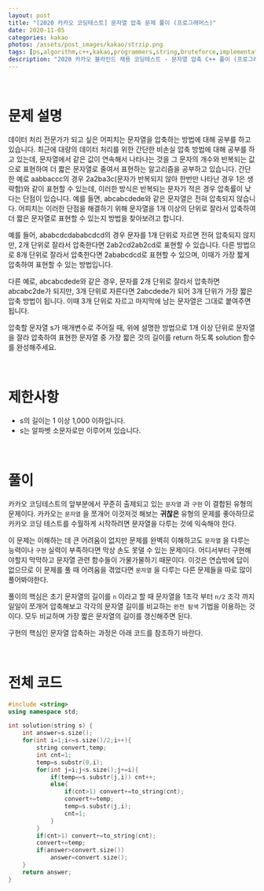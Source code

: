 ```yaml
---
layout: post
title: "[2020 카카오 코딩테스트] 문자열 압축 문제 풀이 (프로그래머스)"
date: 2020-11-05
categories: kakao
photos: /assets/post_images/kakao/strzip.png
tags: [ps,algorithm,c++,kakao,programmers,string,bruteforce,implementation]
description: "2020 카카오 블라인드 채용 코딩테스트 - 문자열 압축 C++ 풀이 (프로그래머스)"
---
```


<br>

# 문제 설명

데이터 처리 전문가가 되고 싶은 어피치는 문자열을 압축하는 방법에 대해 공부를 하고 있습니다. 최근에 대량의 데이터 처리를 위한 간단한 비손실 압축 방법에 대해 공부를 하고 있는데, 문자열에서 같은 값이 연속해서 나타나는 것을 그 문자의 개수와 반복되는 값으로 표현하여 더 짧은 문자열로 줄여서 표현하는 알고리즘을 공부하고 있습니다.
간단한 예로 aabbaccc의 경우 2a2ba3c(문자가 반복되지 않아 한번만 나타난 경우 1은 생략함)와 같이 표현할 수 있는데, 이러한 방식은 반복되는 문자가 적은 경우 압축률이 낮다는 단점이 있습니다. 예를 들면, abcabcdede와 같은 문자열은 전혀 압축되지 않습니다. 어피치는 이러한 단점을 해결하기 위해 문자열을 1개 이상의 단위로 잘라서 압축하여 더 짧은 문자열로 표현할 수 있는지 방법을 찾아보려고 합니다.

예를 들어, ababcdcdababcdcd의 경우 문자를 1개 단위로 자르면 전혀 압축되지 않지만, 2개 단위로 잘라서 압축한다면 2ab2cd2ab2cd로 표현할 수 있습니다. 다른 방법으로 8개 단위로 잘라서 압축한다면 2ababcdcd로 표현할 수 있으며, 이때가 가장 짧게 압축하여 표현할 수 있는 방법입니다.

다른 예로, abcabcdede와 같은 경우, 문자를 2개 단위로 잘라서 압축하면 abcabc2de가 되지만, 3개 단위로 자른다면 2abcdede가 되어 3개 단위가 가장 짧은 압축 방법이 됩니다. 이때 3개 단위로 자르고 마지막에 남는 문자열은 그대로 붙여주면 됩니다.

압축할 문자열 s가 매개변수로 주어질 때, 위에 설명한 방법으로 1개 이상 단위로 문자열을 잘라 압축하여 표현한 문자열 중 가장 짧은 것의 길이를 return 하도록 solution 함수를 완성해주세요.

<br>

# 제한사항

- s의 길이는 1 이상 1,000 이하입니다.
- s는 알파벳 소문자로만 이루어져 있습니다.

<br>

# 풀이

카카오 코딩테스트의 앞부분에서 꾸준히 출제되고 있는 `문자열` 과 `구현` 이 결합된 유형의 문제이다. 카카오는 `문자열` 을 쪼개어 이것저것 해보는 **귀찮은** 유형의 문제를 좋아하므로 카카오 코딩 테스트를 수월하게 시작하려면 문자열을 다루는 것에 익숙해야 한다.

이 문제는 이해하는 데 큰 어려움이 없지만 문제를 완벽히 이해하고도 `문자열` 을 다루는 능력이나 `구현` 실력이 부족하다면 막상 손도 못댈 수 있는 문제이다. 어디서부터 구현해야할지 막막하고 문자열 관련 함수들이 가물가물하기 때문이다. 이것은 연습밖에 답이 없으므로 이 문제를 풀 때 어려움을 겪었다면 `문자열` 을 다루는 다른 문제들을 따로 많이 풀어봐야한다.

풀이의 핵심은 초기 문자열의 길이를 `n` 이라고 할 때 문자열을 1조각 부터 `n/2` 조각 까지 일일이 쪼개어 압축해보고 각각의 문자열 길이를 비교하는 `완전 탐색` 기법을 이용하는 것이다. 모두 비교하며 가장 짧은 문자열의 길이를 갱신해주면 된다.

구현의 핵심인 문자열 압축하는 과정은 아래 코드를 참조하기 바란다.

<br>

# 전체 코드

```c++
#include <string>
using namespace std;

int solution(string s) {
	int answer=s.size();
	for(int i=1;i<=s.size()/2;i++){
		string convert,temp;
		int cnt=1;
		temp=s.substr(0,i);
		for(int j=i;j<s.size();j+=i){
			if(temp==s.substr(j,i)) cnt++;
			else{
				if(cnt>1) convert+=to_string(cnt);
				convert+=temp;
				temp=s.substr(j,i);
				cnt=1;
			}
		}
		if(cnt>1) convert+=to_string(cnt);
		convert+=temp;
		if(answer>convert.size())
			answer=convert.size();
	}
    return answer;
}
```